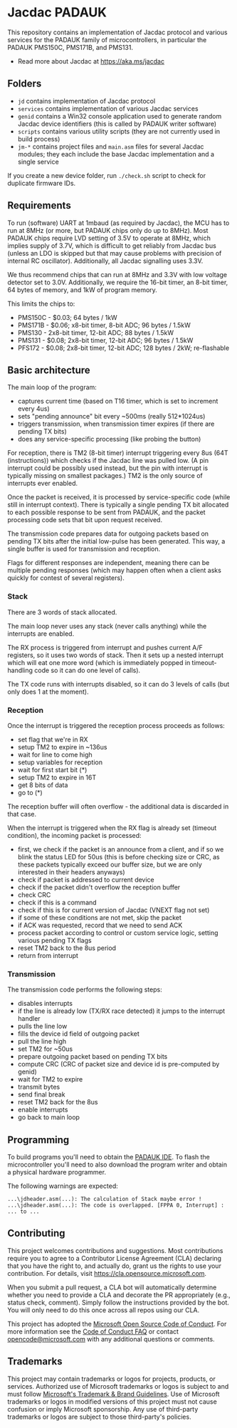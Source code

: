 # Jacdac PADAUK

This repository contains an implementation of Jacdac protocol and various services for the PADAUK family of microcontrollers,
in particular the PADAUK PMS150C, PMS171B, and PMS131.

* Read more about Jacdac at https://aka.ms/jacdac

## Folders

* `jd` contains implementation of Jacdac protocol
* `services` contains implementation of various Jacdac services
* `genid` contains a Win32 console application used to generate random Jacdac device identifiers (this is called by PADAUK writer software)
* `scripts` contains various utility scripts (they are not currently used in build process)
* `jm-*` contains project files and `main.asm` files for several Jacdac modules; they each include the base Jacdac implementation and a single service

If you create a new device folder, run `./check.sh` script to check for duplicate firmware IDs.

## Requirements

To run (software) UART at 1mbaud (as required by Jacdac), the MCU has to run at 8MHz (or more, but PADAUK chips only do up to 8MHz).
Most PADAUK chips require LVD setting of 3.5V to operate at 8MHz, which implies supply of 3.7V, which is difficult to get reliably
from Jacdac bus (unless an LDO is skipped but that may cause problems with precision of internal RC oscillator).
Additionally, all Jacdac signalling uses 3.3V.

We thus recommend chips that can run at 8MHz and 3.3V with low voltage detector set to 3.0V.
Additionally, we require the 16-bit timer, an 8-bit timer, 64 bytes of memory, and 1kW of program memory.

This limits the chips to:
* PMS150C - $0.03; 64 bytes / 1kW
* PMS171B - $0.06; x8-bit timer, 8-bit ADC; 96 bytes / 1.5kW
* PMS130 - 2x8-bit timer, 12-bit ADC; 88 bytes / 1.5kW
* PMS131 - $0.08; 2x8-bit timer, 12-bit ADC; 96 bytes / 1.5kW
* PFS172 - $0.08; 2x8-bit timer, 12-bit ADC; 128 bytes / 2kW; re-flashable

## Basic architecture

The main loop of the program:
* captures current time (based on T16 timer, which is set to increment every 4us)
* sets "pending announce" bit every ~500ms (really 512*1024us)
* triggers transmission, when transmission timer expires (if there are pending TX bits)
* does any service-specific processing (like probing the button)

For reception,
there is TM2 (8-bit timer) interrupt triggering every 8us (64T (instructions)) which checks if the Jacdac line was pulled low.
(A pin interrupt could be possibly used instead, but the pin with interrupt is typically missing
on smallest packages.)
TM2 is the only source of interrupts ever enabled.

Once the packet is received, it is processed by service-specific code (while still in interrupt context).
There is typically a single pending TX bit allocated to each possible response to be sent from PADAUK,
and the packet processing code sets that bit upon request received.

The transmission code prepares data for outgoing packets based on pending TX bits
after the initial low-pulse has been generated.
This way, a single buffer is used for transmission and reception.

Flags for different responses are independent, meaning there can be multiple pending responses
(which may happen often when a client asks quickly for contest of several registers).

### Stack

There are 3 words of stack allocated.

The main loop never uses any stack (never calls anything) while the interrupts are enabled.

The RX process is triggered from interrupt and pushes current A/F registers, so it uses two words
of stack.
Then it sets up a nested interrupt which will eat one more word
(which is immediately popped in timeout-handling code so it can do one level of calls).

The TX code runs with interrupts disabled, so it can do 3 levels of calls (but only does 1 at the moment).

### Reception

Once the interrupt is triggered the reception process proceeds as follows:
* set flag that we're in RX
* setup TM2 to expire in ~136us
* wait for line to come high
* setup variables for reception
* wait for first start bit (*)
* setup TM2 to expire in 16T
* get 8 bits of data
* go to (*)

The reception buffer will often overflow - the additional data is discarded in that case.

When the interrupt is triggered when the RX flag is already set (timeout condition), the incoming packet is processed:
* first, we check if the packet is an announce from a client, and if so we blink the status LED for 50us
  (this is before checking size or CRC, as these packets typically exceed our buffer size, but we are only interested
  in their headers anyways)
* check if packet is addressed to current device
* check if the packet didn't overflow the reception buffer
* check CRC
* check if this is a command
* check if this is for current version of Jacdac (VNEXT flag not set)
* if some of these conditions are not met, skip the packet
* if ACK was requested, record that we need to send ACK
* process packet according to control or custom service logic, setting various pending TX flags
* reset TM2 back to the 8us period
* return from interrupt

### Transmission

The transmission code performs the following steps:
* disables interrupts
* if the line is already low (TX/RX race detected) it jumps to the interrupt handler
* pulls the line low
* fills the device id field of outgoing packet
* pull the line high
* set TM2 for ~50us
* prepare outgoing packet based on pending TX bits
* compute CRC (CRC of packet size and device id is pre-computed by genid)
* wait for TM2 to expire
* transmit bytes
* send final break
* reset TM2 back for the 8us
* enable interrupts
* go back to main loop

## Programming

To build programs you'll need to obtain the [PADAUK IDE](http://www.padauk.com.tw/en/technical/index.aspx?kind=26).
To flash the microcontroller you'll need to also download the program writer and obtain a physical hardware programmer.

The following warnings are expected:
```
...\jdheader.asm(...): The calculation of Stack maybe error !
...\jdheader.asm(...): The code is overlapped. [FPPA 0, Interrupt] : ... to ...
```

## Contributing

This project welcomes contributions and suggestions.  Most contributions require you to agree to a
Contributor License Agreement (CLA) declaring that you have the right to, and actually do, grant us
the rights to use your contribution. For details, visit https://cla.opensource.microsoft.com.

When you submit a pull request, a CLA bot will automatically determine whether you need to provide
a CLA and decorate the PR appropriately (e.g., status check, comment). Simply follow the instructions
provided by the bot. You will only need to do this once across all repos using our CLA.

This project has adopted the [Microsoft Open Source Code of Conduct](https://opensource.microsoft.com/codeofconduct/).
For more information see the [Code of Conduct FAQ](https://opensource.microsoft.com/codeofconduct/faq/) or
contact [opencode@microsoft.com](mailto:opencode@microsoft.com) with any additional questions or comments.

## Trademarks

This project may contain trademarks or logos for projects, products, or services. Authorized use of Microsoft 
trademarks or logos is subject to and must follow 
[Microsoft's Trademark & Brand Guidelines](https://www.microsoft.com/en-us/legal/intellectualproperty/trademarks/usage/general).
Use of Microsoft trademarks or logos in modified versions of this project must not cause confusion or imply Microsoft sponsorship.
Any use of third-party trademarks or logos are subject to those third-party's policies.
